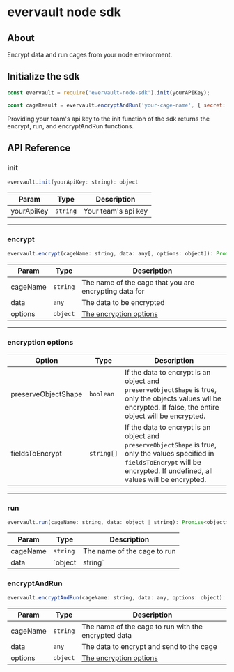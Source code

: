 # evervault node sdk

## About

Encrypt data and run cages from your node environment.

## Initialize the sdk
```js
const evervault = require('evervault-node-sdk').init(yourAPIKey);

const cageResult = evervault.encryptAndRun('your-cage-name', { secret: 'data' }, { preserveObjectShape: true });
```

Providing your team's api key to the init function of the sdk returns the encrypt, run, and encryptAndRun functions.

## API Reference

### init
```js
evervault.init(yourApiKey: string): object
```
Param | Type | Description
------|------|------------
yourApiKey | `string` | Your team's api key

-------
### encrypt
```js
evervault.encrypt(cageName: string, data: any[, options: object]): Promise<object | string>
```
Param | Type | Description
------|------|------------
cageName | `string` | The name of the cage that you are encrypting data for
data | `any` | The data to be encrypted
options | `object` | [The encryption options](#encryption-options)
----------
### encryption options

Option | Type | Description
-------|------|------------
preserveObjectShape | `boolean` | If the data to encrypt is an object and `preserveObjectShape` is true, only the objects values wll be encrypted. If false, the entire object will be encrypted.
fieldsToEncrypt | `string[]` | If the data to encrypt is an object and `preserveObjectShape` is true, only the values specified in `fieldsToEncrypt` will be encrypted. If undefined, all values will be encrypted.
------------
### run
```js
evervault.run(cageName: string, data: object | string): Promise<object>
```
Param | Type | Description
------|------|------------
cageName | `string` | The name of the cage to run
data | `object | string` | The data to be sent to the cage

### encryptAndRun
```js
evervault.encryptAndRun(cageName: string, data: any, options: object): Promise<object>
```
Param | Type | Description
------|------|------------
cageName | `string` | The name of the cage to run with the encrypted data
data | `any` | The data to encrypt and send to the cage
options | `object` | [The encryption options](#encryption-options)